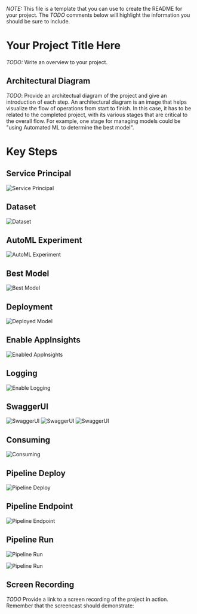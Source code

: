 *NOTE:* This file is a template that you can use to create the README for your project. The *TODO* comments below will highlight the information you should be sure to include.


# Your Project Title Here

*TODO:* Write an overview to your project.

## Architectural Diagram
*TODO*: Provide an architectual diagram of the project and give an introduction of each step. An architectural diagram is an image that helps visualize the flow of operations from start to finish. In this case, it has to be related to the completed project, with its various stages that are critical to the overall flow. For example, one stage for managing models could be "using Automated ML to determine the best model". 

# Key Steps
## Service Principal

![Service Principal](./images/service-principal.png)

## Dataset

![Dataset](./images/dataset.png)

## AutoML Experiment

![AutoML Experiment](./images/exp-complete.png)

## Best Model

![Best Model](./images/best-model.png)

## Deployment

![Deployed Model](./images/deeployed-model.png)

## Enable AppInsights

![Enabled AppInsights](./images/app_insights.png)

## Logging

![Enable Logging](./images/app_insights.png)


## SwaggerUI

![SwaggerUI](./images/swagger-1.png)
![SwaggerUI](./images/swagger-2.png)
![SwaggerUI](./images/swagger-3.png)

## Consuming

![Consuming](./images/consuming.png)

## Pipeline Deploy

![Pipeline Deploy](./images/pipeline-deploy.png)

## Pipeline Endpoint

![Pipeline Endpoint](./images/pipeline-endpoint.png)

## Pipeline Run

![Pipeline Run](./images/pipeline1.png)

![Pipeline Run](./images/run.png)


## Screen Recording
*TODO* Provide a link to a screen recording of the project in action. Remember that the screencast should demonstrate:


